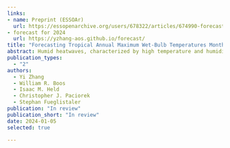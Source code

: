 ```yaml
---
links:
- name: Preprint (ESSOAr)
  url: https://essopenarchive.org/users/678322/articles/674990-forecasting-tropical-annual-maximum-wet-bulb-temperatures-months-in-advance-from-the-current-state-of-el-niño
- forecast for 2024
  url: https://yzhang-aos.github.io/forecast/
title: "Forecasting Tropical Annual Maximum Wet-Bulb Temperatures Months in Advance from the Current State of El Niño"
abstract: Humid heatwaves, characterized by high temperature and humidity combinations, challenge tropical societies. Extreme wet-bulb temperatures (TW) over tropical land are coupled to the warmest sea surface temperatures (SST) by atmospheric convection and wave dynamics. Here, we harness this coupling for seasonal forecasts of the annual maximum of daily maximum TW (TWmax). We develop a multiple linear regression model that explains 80% of variance in tropical mean TWmax and significant regional TWmax variances. The model considers warming trends and El Niño and Southern Oscillation (ENSO) indices. Looking ahead, a moderate-to-strong El Niño with an Oceanic Niño Index (ONI) of 1.5 by the end of 2023 suggests a 42% (11%, 78%) probability of breaking the tropical mean TWmax record in 2024. For an El Niño similar to 2015/2016 (ONI of 2.64), the probability escalates to 90% (50%, 99.5%). This approach also holds promise for regional TWmax predictions.
publication_types:
  - "2"
authors:
  - Yi Zhang
  - William R. Boos
  - Isaac M. Held
  - Christopher J. Paciorek
  - Stephan Fueglistaler
publication: "In review"
publication_short: "In review"
date: 2024-01-05
selected: true

---
```

